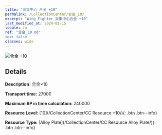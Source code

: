```yaml
---
title: "采集中心 合金 +10"
permalink: /CollectionCenter/合金_10/
excerpt: "Wing Fighter 采集中心合金 +10"
last_modified_at: 2024-01-15
locale: cn
ref: "合金_10.md"
toc: false
classes: wide
---
```



![合金 +10](/images/cc/CC_Alloy_Plate_6.png)

## Details

  **Description:** 合金×10

  **Transport time:** 27000

  **Maximum BP in time calculation:** 240000

  **Resource Level:** [10](/CollectionCenter/CC Resource +10/){: .btn .btn--info}

  **Resource Type:** [Alloy Plate](/CollectionCenter/CC Resource Alloy Plate/){: .btn .btn--info}

